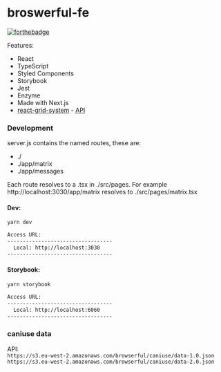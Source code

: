 # broswerful-fe

[![forthebadge](https://forthebadge.com/images/badges/certified-snoop-lion.svg)](http://forthebadge.com)

Features:

- React
- TypeScript
- Styled Components
- Storybook
- Jest
- Enzyme
- Made with Next.js
- [react-grid-system](https://github.com/JSxMachina/react-grid-system#readme) - [API](https://jsxmachina.github.io/react-grid-system/)

### Development

server.js contains the named routes, these are:

- ./
- ./app/matrix
- ./app/messages

Each route resolves to a .tsx in ./src/pages.
For example http://localhost:3030/app/matrix resolves to ./src/pages/matrix.tsx

#### Dev:

```sh
yarn dev
```

```sh
Access URL:
----------------------------------
  Local: http://localhost:3030
----------------------------------
```

#### Storybook:

```sh
yarn storybook
```

```sh
Access URL:
----------------------------------
  Local: http://localhost:6060
----------------------------------
```

### caniuse data

API:  
`https://s3.eu-west-2.amazonaws.com/browserful/caniuse/data-1.0.json`  
`https://s3.eu-west-2.amazonaws.com/browserful/caniuse/data-2.0.json`
